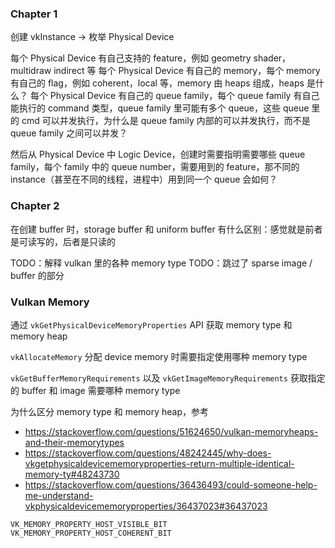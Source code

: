 ### Chapter 1
创建 vkInstance -> 枚举 Physical Device

每个 Physical Device 有自己支持的 feature，例如 geometry shader，multidraw indirect 等
每个 Physical Device 有自己的 memory，每个 memory 有自己的 flag，例如 coherent，local 等，memory 由 heaps 组成，heaps 是什么？
每个 Physical Device 有自己的 queue family，每个 queue family 有自己能执行的 command 类型，queue family 里可能有多个 queue，这些 queue 里的 cmd 可以并发执行，为什么是 queue family 内部的可以并发执行，而不是 queue family 之间可以并发？ 

然后从 Physical Device 中 Logic Device，创建时需要指明需要哪些 queue family，每个 family 中的 queue number，需要用到的 feature，那不同的 instance（甚至在不同的线程，进程中）用到同一个 queue 会如何？
### Chapter 2
在创建 buffer 时，storage buffer 和 uniform buffer 有什么区别：感觉就是前者是可读写的，后者是只读的

TODO：解释 vulkan 里的各种 memory type
TODO：跳过了 sparse image / buffer 的部分
### Vulkan Memory
通过 `vkGetPhysicalDeviceMemoryProperties` API 获取 memory type 和 memory heap

`vkAllocateMemory` 分配 device memory 时需要指定使用哪种 memory type

`vkGetBufferMemoryRequirements` 以及 `vkGetImageMemoryRequirements` 获取指定的 buffer 和 image 需要哪种 memory type

为什么区分 memory type 和 memory heap，参考
* https://stackoverflow.com/questions/51624650/vulkan-memoryheaps-and-their-memorytypes
* https://stackoverflow.com/questions/48242445/why-does-vkgetphysicaldevicememoryproperties-return-multiple-identical-memory-ty#48243730
* https://stackoverflow.com/questions/36436493/could-someone-help-me-understand-vkphysicaldevicememoryproperties/36437023#36437023

`VK_MEMORY_PROPERTY_HOST_VISIBLE_BIT`
`VK_MEMORY_PROPERTY_HOST_COHERENT_BIT`


